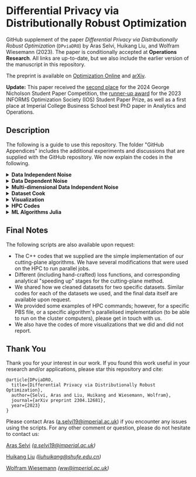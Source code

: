 # Differential Privacy via Distributionally Robust Optimization
GitHub supplement of the paper _Differential Privacy via Distributionally Robust Optimization_ (`DPviaDRO`) by Aras Selvi, Huikang Liu, and Wolfram Wiesemann (2023). The paper is conditionally accepted at **Operations Research**. All links are up-to-date, but we also include the earlier version of the manuscript in this repository.

The preprint is available on [Optimization Online](https://optimization-online.org/2023/04/differential-privacy-via-distributionally-robust-optimization/) and [arXiv](https://arxiv.org/abs/2304.12681). 

**Update:** This paper received the [second place](https://www.informs.org/Recognizing-Excellence/INFORMS-Prizes/George-Nicholson-Student-Paper-Competition) for the 2024 George Nicholson Student Paper Competition, the [runner-up award](https://www.informs.org/Recognizing-Excellence/Award-Recipients/Aras-Selvi) for the 2023 INFORMS Optimization Society (IOS) Student Paper Prize, as well as a first place at Imperial College Business School best PhD paper in Analytics and Operations.

## Description
The following is a guide to use this repository. The folder "GitHub Appendices" includes the additional experiments and discussions that are supplied with the GitHub repository. We now explain the codes in the following. 
<details>
  <summary> <b> Data Independent Noise </b> </summary>
  
  This folder includes the C++ codes for the data independent noise optimization.
</details>

<details>
<summary> <b> Data Dependent Noise </b> </summary>
  
  This folder includes the C++ codes for the data dependent noise optimization.

</details>

<details>
<summary> <b> Multi-dimensional Data Independent Noise
 </b> </summary>
  
  This folder includes the C++ codes for the 2D query optimization (both directly optimizing it, or computing the 2D guarantees of the product of two 1-D distributions) that we document in the folder "GitHub Appendices" and file "GitHub_supplement.pdf" (pages 11-13). Note that this is a preliminary study, and it is not included in the main paper.

</details>

<details>
<summary> <b> Dataset Cook </b> </summary>
  
  This folder has two Python3 Jupyter Notebooks which shows how we cleaned datasets examples: one for naïve Bayes, and another one for proximal coordinate descent.

</details>

<details>
<summary> <b> Visualization </b> </summary>
  
  This folder has examples of Python3 visualizations that were used to generate Figures 3 and 4.

</details>

<details>
<summary> <b> HPC Codes </b> </summary>
  
  This folder includes C++ compilation commands on the Imperial HPC's Linux Terminal as well as an example .PBS jobs file. 

</details>

<details>
<summary> <b> ML Algorithms Julia </b> </summary>
  
  Implementations of ML algorithms (NB, PCD) in Julia. `analytic_gaussian.jl` has the Analytic Gaussian mechanism's Julia implementation (we adopted the original Python implementation in Julia). `compare.jl` has the standard logistic regression (LR) implementation in case one wants to benchmark the non-private optimal LR classifier (uses MOSEK solver). `grid_ell1_prep_main.jl`, `grid_ell1_prep_ub.jl`, `grid_ell1_prep_lb.jl` are the files generating the code for Tables 1,4,5. `interpret_results.jl` includes the analysis (p-values, in/out-sample comparison, etc.) of the DP naïve Bayes methods. `main.jl` is the main DP-NB function including the Gaussian, truncated Laplace, and our optimised data independent mechanism, `main_analytic.jl` is the same for analytic Gaussian (added later on, hence in another function), and `main_data_dependent.jl` is the data dependent noise mechanism version which also prepares files for noise distributions to be optimized in C++ with the help of the function in `read_distributions.jl`. `NB.jl` has helper functions for the naïve Bayes method, including the non-noisy counts/statistics. The noisy versions are computed in the file `sensitivites.jl`. The file `PCD_functions.jl` includes the PCD iteration functions to be called in the iterations of the DP PCD  algorithm. `PCD_histogram.jl` gives the histogram in the GitHub Additional Appendices. `PCD_interpret_results ... .jl` are the files we used to interpret PCD results. `PCD.jl` is the main function that runs the DP PCD algorithm, and `PCD_multi.jl` is the same which uses the data dependent noise (that was prepared in C++). `sample.jl` includes the functions that allow us to sample noise from various distributions. `train_test.jl` splits datasets into training and test-sets. The files `visualize_bounds ... .jl` were used to generate Figure 2.
</details>


## Final Notes
The following scripts are also available upon request:
- The C++ codes that we supplied are the simple implementation of our cutting-plane algorithms. We have several modifications that were used on the HPC to run parallel jobs.
- Different (including hand-crafted) loss functions, and corresponding analytical "speeding up" stages for the cutting-plane method. 
- We shared how we cleaned datasets for two specific datasets. Similar codes for each of the datasets we used, and the final data itself are available upon request.
- We provided some examples of HPC commands; however, for a specific PBS file, or a specific algorithm's parallelised implementation (to be able to run on the cluster computers), please get in touch with us.
- We also have the codes of more visualizations that we did and did not report.

## Thank You
Thank you for your interest in our work. If you found this work useful in your research and/or applications, please star this repository and cite:
```
@article{DPviaDRO,
  title={Differential Privacy via Distributionally Robust Optimization},
  author={Selvi, Aras and Liu, Huikang and Wiesemann, Wolfram},
  journal={arXiv preprint 2304.12681},
  year={2023}
}
```
Please contact Aras (a.selvi19@imperial.ac.uk) if you encounter any issues using the scripts. For any other comment or question, please do not hesitate to contact us:

[Aras Selvi](https://www.arasselvi.com/) _(a.selvi19@imperial.ac.uk)_

[Huikang Liu](https://huikang2019.github.io/) _(liuhuikang@shufe.edu.cn)_

[Wolfram Wiesemann](http://wp.doc.ic.ac.uk/wwiesema/) _(ww@imperial.ac.uk)_
